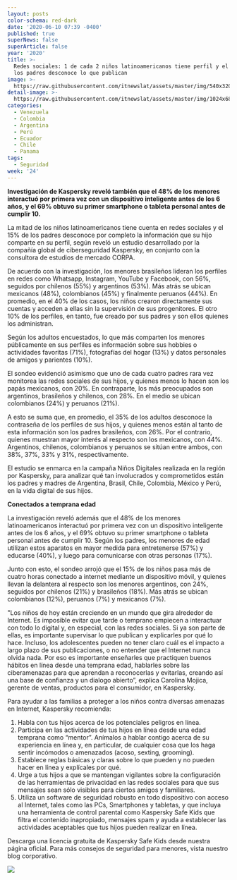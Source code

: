 ```yaml
---
layout: posts
color-schema: red-dark
date: '2020-06-10 07:39 -0400'
published: true
superNews: false
superArticle: false
year: '2020'
title: >-
  Redes sociales: 1 de cada 2 niños latinoamericanos tiene perfil y el 15% de
  los padres desconoce lo que publican
image: >-
  https://raw.githubusercontent.com/itnewslat/assets/master/img/540x320/Jovenes-usando-celular-p.jpg
detail-image: >-
  https://raw.githubusercontent.com/itnewslat/assets/master/img/1024x680/Jovenes-usando-celular-g.jpg
categories:
  - Venezuela
  - Colombia
  - Argentina
  - Perú
  - Ecuador
  - Chile
  - Panama
tags:
  - Seguridad
week: '24'
---
```

**Investigación de Kaspersky reveló también que el 48% de los menores interactuó por primera vez con un dispositivo inteligente antes de los 6 años, y el 69% obtuvo su primer smartphone o tableta personal antes de cumplir 10.**

La mitad de los niños latinoamericanos tiene cuenta en redes sociales y el 15% de los padres desconoce por completo la información que su hijo comparte en su perfil, según reveló un estudio desarrollado por la compañía global de ciberseguridad Kaspersky, en conjunto con la consultora de estudios de mercado CORPA. 

De acuerdo con la investigación, los menores brasileños lideran los perfiles en redes como Whatsapp, Instagram, YouTube y Facebook, con 56%, seguidos por chilenos (55%) y argentinos (53%). Más atrás se ubican mexicanos (48%), colombianos (45%) y finalmente peruanos (44%). En promedio, en el 40% de los casos, los niños crearon directamente sus cuentas y acceden a ellas sin la supervisión de sus progenitores. El otro 10% de los perfiles, en tanto, fue creado por sus padres y son ellos quienes los administran. 

Según los adultos encuestados, lo que más comparten los menores públicamente en sus perfiles es información sobre sus hobbies o actividades favoritas (71%), fotografías del hogar (13%) y datos personales de amigos y parientes (10%).  

El sondeo evidenció asimismo que uno de cada cuatro padres rara vez monitorea las redes sociales de sus hijos, y quienes menos lo hacen son los papás mexicanos, con 20%. En contraparte, los más preocupados son argentinos, brasileños y chilenos, con 28%. En el medio se ubican colombianos (24%) y peruanos (21%). 

A esto se suma que, en promedio, el 35% de los adultos desconoce la contraseña de los perfiles de sus hijos, y quienes menos están al tanto de esta información son los padres brasileños, con 26%. Por el contrario, quienes muestran mayor interés al respecto son los mexicanos, con 44%. Argentinos, chilenos, colombianos y peruanos se sitúan entre ambos, con 38%, 37%, 33% y 31%, respectivamente. 

El estudio se enmarca en la campaña Niños Digitales realizada en la región por Kaspersky, para analizar qué tan involucrados y comprometidos están los padres y madres de Argentina, Brasil, Chile, Colombia, México y Perú, en la vida digital de sus hijos. 

**Conectados a temprana edad**

La investigación reveló además que el 48% de los menores latinoamericanos interactuó por primera vez con un dispositivo inteligente antes de los 6 años, y el 69% obtuvo su primer smartphone o tableta personal antes de cumplir 10. Según los padres, los menores de edad utilizan estos aparatos en mayor medida para entretenerse (57%) y educarse (40%), y luego para comunicarse con otras personas (17%). 

Junto con esto, el sondeo arrojó que el 15% de los niños pasa más de cuatro horas conectado a internet mediante un dispositivo móvil, y quienes llevan la delantera al respecto son los menores argentinos, con 24%, seguidos por chilenos (21%) y brasileños (18%). Más atrás se ubican colombianos (12%), peruanos (7%) y mexicanos (7%).

"Los niños de hoy están creciendo en un mundo que gira alrededor de Internet. Es imposible evitar que tarde o temprano empiecen a interactuar con todo lo digital y, en especial, con las redes sociales. Si ya son parte de ellas, es importante supervisar lo que publican y explicarles por qué lo hace. Incluso, los adolescentes pueden no tener claro cuál es el impacto a largo plazo de sus publicaciones, o no entender que el Internet nunca olvida nada. Por eso es importante enseñarles que practiquen buenos hábitos en línea desde una temprana edad, hablarles sobre las ciberamenazas para que aprendan a reconocerlas y evitarlas, creando así una base de confianza y un dialogo abierto”, explica Carolina Mojica, gerente de ventas, productos para el consumidor, en Kaspersky.

Para ayudar a las familias a proteger a los niños contra diversas amenazas en Internet, Kaspersky recomienda:

1.	Habla con tus hijos acerca de los potenciales peligros en línea. 
2.	Participa en las actividades de tus hijos en línea desde una edad temprana como “mentor”. Anímalos a hablar contigo acerca de su experiencia en línea y, en particular, de cualquier cosa que los haga sentir incómodos o amenazados (acoso, sexting, grooming). 
3.	Establece reglas básicas y claras sobre lo que pueden y no pueden hacer en línea y explícales por qué. 
4.	Urge a tus hijos a que se mantengan vigilantes sobre la configuración de las herramientas de privacidad en las redes sociales para que sus mensajes sean sólo visibles para ciertos amigos y familiares. 
5.	Utiliza un software de seguridad robusto en todo dispositivo con acceso al Internet, tales como las PCs, Smartphones y tabletas, y que incluya una herramienta de control parental como Kaspersky Safe Kids que filtra el contenido inapropiado, mensajes spam y ayuda a establecer las actividades aceptables que tus hijos pueden realizar en línea. 

Descarga una licencia gratuita de Kaspersky Safe Kids desde nuestra página oficial.
Para más consejos de seguridad para menores, vista nuestro blog corporativo.

<img src="https://tracker.metricool.com/c3po.jpg?hash=56f88a41e39ab42c063cc51676587a04"/>
